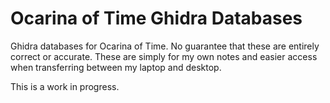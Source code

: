 # Ocarina of Time Ghidra Databases
Ghidra databases for Ocarina of Time. No guarantee that these are entirely correct or accurate. These are simply for my own notes and easier access when transferring between my laptop and desktop.

This is a work in progress.
